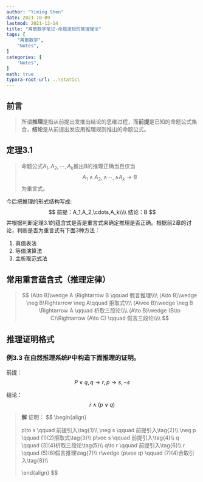 ```yaml
---
author: "Yiming Shen"
date: 2021-10-09
lastmod: 2021-12-14
title: "离散数学笔记-命题逻辑的推理理论"
tags: [
    "离散数学",
    "Notes",
]
categories: [
    "Notes",
]
math: true
typora-root-url: ..\static\
---
```


## 前言

> 所谓**推理**是指从前提出发推出结论的思维过程，而**前提**是已知的命题公式集合，**结论**是从前提出发应用推理规则推出的命题公式。

## 定理3.1

> 命题公式$A_1,A_2,\cdots,A_k$推出B的推理正确当且仅当
> $$
> A_1\wedge A_2,\wedge \cdots,\wedge A_k \to B
> $$
> 为重言式。

今后把推理的形式结构写成:
$$
前提：A_1,A_2,\cdots,A_k\\\\
结论：B
$$
并根据判断定理3.1的蕴含式是否是重言式来确定推理是否正确。根据前2章的讨论，判断是否为重言式有下面3种方法：

1. 真值表法
2. 等值演算法
3. 主析取范式法

## 常用重言蕴含式（推理定律）

> $$
> (A\to B)\wedge A \Rightarrow B \qquad 假言推理\\\\
> (A\to B)\wedge \neg B\Rightarrow \neg A\qquad 拒取式\\\\
> (A\vee B)\wedge \neg B \Rightarrow A \qquad 析取三段论\\\\
> (A\to B)\wedge (B\to C)\Rightarrow (A\to C) \qquad 假言三段论\\\\
> $$

## 推理证明格式

### 例3.3 在自然推理系统P中构造下面推理的证明。

前提：$$P\vee q,q\to r,p\to s,\neg s$$

结论：$$r\wedge (p\vee q)$$

>**解** 证明：
>$$
>\begin{align}
>
>p\to s \qquad 前提引入\tag{1}\\\\
>\neg s \qquad 前提引入\tag{2}\\\\
>\neg p \qquad  (1)(2)拒取式\tag{3}\\\\
>p\vee s \qquad 前提引入\tag{4}\\\\
>q \qquad (3)(4)析取三段论\tag{5}\\\\
>q\to r \qquad 前提引入\tag{6}\\\\
>r \qquad (5)(6)假言推理\tag{7}\\\\
>r\wedge (p\vee q) \qquad (7)(4)合取引入\tag{8}\\\\
>
>\end{align}
>$$
>
>

